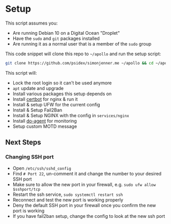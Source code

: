 # Setup

This script assumes you:
- Are running Debian 10 on a Digital Ocean "Droplet"
- Have the `sudo` and `git` packages installed
- Are running it as a normal user that is a member of the `sudo` group

This code snippet will clone this repo to `~/apollo` and run the setup script:

```bash
git clone https://github.com/psidex/simonjenner.me ~/apollo && cd ~/apollo/setup && sudo bash setup
```

This script will:

- Lock the root login so it can't be used anymore
- `apt` update and upgrade
- Install various packages this setup depends on
- Install [certbot](https://certbot.eff.org/) for nginx & run it
- Install & setup UFW for the current config
- Install & Setup Fail2Ban
- Install & Setup NGINX with the config in `services/nginx`
- Install [do-agent](https://github.com/digitalocean/do-agent) for monitoring
- Setup custom MOTD message

## Next Steps

### Changing SSH port

- Open `/etc/ssh/sshd_config`
- Find `# Port 22`, un-comment it and change the number to your desired SSH port
- Make sure to allow the new port in your firewall, e.g. `sudo ufw allow $sshport/tcp`
- Restart the ssh service, `sudo systemctl restart ssh`
- Reconnect and test the new port is working properly
- Deny the default SSH port in your firewall once you confirm the new port is working
- If you have fail2ban setup, change the config to look at the new ssh port
